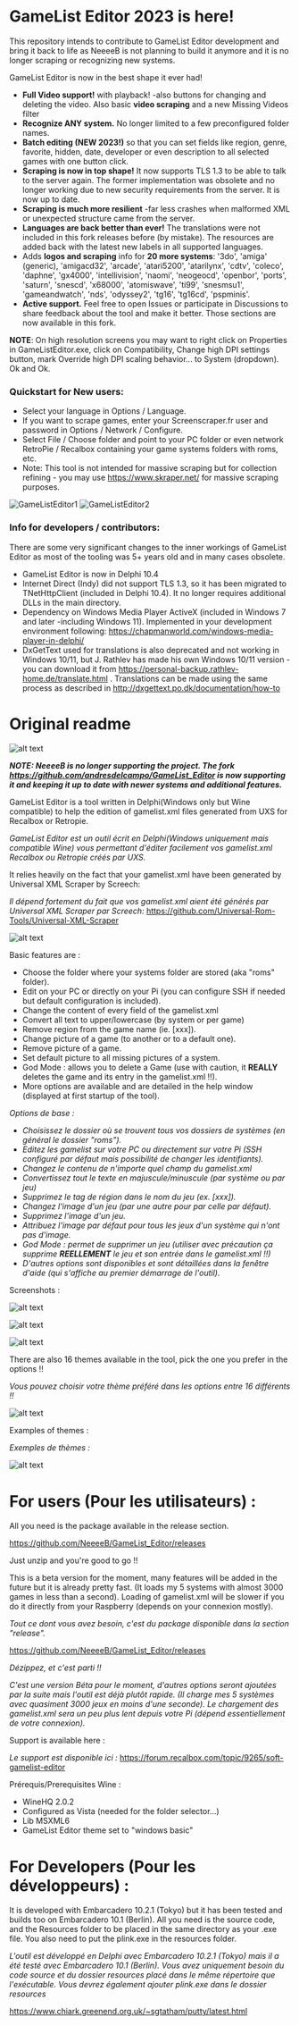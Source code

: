 # GameList Editor 2023 is here!
This repository intends to contribute to GameList Editor development and bring it back to life as NeeeeB is not planning to build it anymore and it is no longer scraping or recognizing new systems.

GameList Editor is now in the best shape it ever had! 
* **Full Video support!** with playback! -also buttons for changing and deleting the video. Also basic **video scraping** and a new Missing Videos filter 
* **Recognize ANY system.** No longer limited to a few preconfigured folder names.
* **Batch editing (NEW 2023!)** so that you can set fields like region, genre, favorite, hidden, date, developer or even description to all selected games with one button click.
* **Scraping is now in top shape!** It now supports TLS 1.3 to be able to talk to the server again. The former implementation was obsolete and no longer working due to new security requirements from the server. It is now up to date.
* **Scraping is much more resilient** -far less crashes when malformed XML or unexpected structure came from the server.
* **Languages are back better than ever!** The translations were not included in this fork releases before (by mistake). The resources are added back with the latest new labels in all supported languages.
* Adds **logos and scraping** info for **20 more systems**: '3do', 'amiga' (generic), 'amigacd32', 'arcade', 'atari5200', 'atarilynx', 'cdtv', 'coleco', 'daphne', 'gx4000', 'intellivision', 'naomi', 'neogeocd', 'openbor', 'ports', 'saturn', 'snescd', 'x68000', 'atomiswave', 'ti99', 'snesmsu1', 'gameandwatch', 'nds', 'odyssey2', 'tg16', 'tg16cd', 'pspminis'. 
* **Active support.** Feel free to open Issues or participate in Discussions to share feedback about the tool and make it better. Those sections are now available in this fork.

**NOTE**: On high resolution screens you may want to right click on Properties in GameListEditor.exe, click on Compatibility, Change high DPI settings button, mark Override high DPI scaling behavior... to System (dropdown). Ok and Ok. 

### Quickstart for New users:
- Select your language in Options / Language.
- If you want to scrape games, enter your Screenscraper.fr user and password in Options / Network / Configure.
- Select File / Choose folder and point to your PC folder or even network RetroPie / Recalbox containing your game systems folders with roms, etc.
- Note: This tool is not intended for massive scraping but for collection refining - you may use https://www.skraper.net/ for massive scraping purposes.

![GameListEditor1](https://user-images.githubusercontent.com/33843515/147408123-9b64fbbb-200e-4188-9f26-b7ee55af07d5.png)
![GameListEditor2](https://user-images.githubusercontent.com/33843515/147408203-ff75b5da-4b4a-484c-b771-fa0eb2b887c1.png)

### Info for developers / contributors:
There are some very significant changes to the inner workings of GameList Editor as most of the tooling was 5+ years old and in many cases obsolete.
* GameList Editor is now in Delphi 10.4
* Internet Direct (Indy) did not support TLS 1.3, so it has been migrated to TNetHttpClient (included in Delphi 10.4). It no longer requires additional DLLs in the main directory.
* Dependency on Windows Media Player ActiveX (included in Windows 7 and later -including Windows 11). Implemented in your development environment following: https://chapmanworld.com/windows-media-player-in-delphi/
* DxGetText used for translations is also deprecated and not working in Windows 10/11, but J. Rathlev has made his own Windows 10/11 version -you can download it from https://personal-backup.rathlev-home.de/translate.html . Translations can be made using the same process as described in http://dxgettext.po.dk/documentation/how-to


# Original readme
![alt text](https://github.com/NeeeeB/GameList_Editor/blob/master/Images/logo.png)

***NOTE: NeeeeB is no longer supporting the project. The fork https://github.com/andresdelcampo/GameList_Editor is now supporting it and keeping it up to date with newer systems and additional features.***

GameList Editor is a tool written in Delphi(Windows only but Wine compatible) to help the edition of gamelist.xml files generated from UXS for Recalbox or Retropie.

*GameList Editor est un outil écrit en Delphi(Windows uniquement mais compatible Wine) vous permettant d'éditer facilement vos gamelist.xml Recalbox ou Retropie créés par UXS.*

It relies heavily on the fact that your gamelist.xml have been generated by Universal XML Scraper by Screech:

*Il dépend fortement du fait que vos gamelist.xml aient été générés par Universal XML Scraper par Screech:*
https://github.com/Universal-Rom-Tools/Universal-XML-Scraper

![alt text](https://github.com/NeeeeB/GameList_Editor/blob/master/Images/Presentation/Capture.PNG)

Basic features are :
- Choose the folder where your systems folder are stored (aka "roms" folder).
- Edit on your PC or directly on your Pi (you can configure SSH if needed but default configuration is included).
- Change the content of every field of the gamelist.xml
- Convert all text to upper/lowercase (by system or per game)
- Remove region from the game name (ie. [xxx]).
- Change picture of a game (to another or to a default one).
- Remove picture of a game.
- Set default picture to all missing pictures of a system.
- God Mode : allows you to delete a Game (use with caution, it **REALLY** deletes the game and its entry in the gamelist.xml !!).
- More options are available and are detailed in the help window (displayed at first startup of the tool).

*Options de base :*
- *Choisissez le dossier où se trouvent tous vos dossiers de systèmes (en général le dossier "roms").*
- *Editez les gamelist sur votre PC ou directement sur votre Pi (SSH configuré par défaut mais possibilité de changer les identifiants).*
- *Changez le contenu de n'importe quel champ du gamelist.xml*
- *Convertissez tout le texte en majuscule/minuscule (par système ou par jeu)*
- *Supprimez le tag de région dans le nom du jeu (ex. [xxx]).*
- *Changez l'image d'un jeu (par une autre pour par celle par défaut).*
- *Supprimez l'image d'un jeu.*
- *Attribuez l'image par défaut pour tous les jeux d'un système qui n'ont pas d'image.*
- *God Mode : permet de supprimer un jeu (utiliser avec précaution ça supprime **REELLEMENT** le jeu et son entrée dans le gamelist.xml !!)*
- *D'autres options sont disponibles et sont détaillées dans la fenêtre d'aide (qui s'affiche au premier démarrage de l'outil).*

Screenshots :

![alt text](https://github.com/NeeeeB/GameList_Editor/blob/master/Images/Presentation/Capture2.PNG)

![alt text](https://github.com/NeeeeB/GameList_Editor/blob/master/Images/Presentation/Capture3.PNG)

![alt text](https://github.com/NeeeeB/GameList_Editor/blob/master/Images/Presentation/Capture4.PNG)

There are also 16 themes available in the tool, pick the one you prefer in the options !!

*Vous pouvez choisir votre thème préféré dans les options entre 16 différents !!*

![alt text](https://github.com/NeeeeB/GameList_Editor/blob/master/Images/Presentation/Capture5.PNG)

Examples of themes :

*Exemples de thèmes :*

![alt text](https://github.com/NeeeeB/GameList_Editor/blob/master/Images/Presentation/mosaic.png)

# For users (Pour les utilisateurs) :
All you need is the package available in the release section.

https://github.com/NeeeeB/GameList_Editor/releases

Just unzip and you're good to go !!

This is a beta version for the moment, many features will be added in the future but it is already pretty fast.
(It loads my 5 systems with almost 3000 games in less than a second).
Loading of gamelist.xml will be slower if you do it directly from your Raspberry (depends on your connexion mostly).

*Tout ce dont vous avez besoin, c'est du package disponible dans la section "release".*

https://github.com/NeeeeB/GameList_Editor/releases

*Dézippez, et c'est parti !!*

*C'est une version Béta pour le moment, d'autres options seront ajoutées par la suite mais l'outil est déjà plutôt rapide.
(Il charge mes 5 systèmes avec quasiment 3000 jeux en moins d'une seconde).
Le chargement des gamelist.xml sera un peu plus lent depuis votre Pi (dépend essentiellement de votre connexion).*

Support is available here :

*Le support est disponible ici :*
https://forum.recalbox.com/topic/9265/soft-gamelist-editor

Prérequis/Prerequisites Wine :

- WineHQ 2.0.2
- Configured as Vista (needed for the folder selector...)
- Lib MSXML6
- GameList Editor theme set to "windows basic"


# For Developers (Pour les développeurs) :
It is developed with Embarcadero 10.2.1 (Tokyo) but it has been tested and builds too on Embarcadero 10.1 (Berlin).
All you need is the source code, and the Resources folder to be placed in the same directory as your .exe file.
You also need to put the plink.exe in the resources folder.

*L'outil est développé en Delphi avec Embarcadero 10.2.1 (Tokyo) mais il a été testé avec Embarcadero 10.1 (Berlin).
Vous avez uniquement besoin du code source et du dossier resources placé dans le même répertoire que l'exécutable.
Vous devrez également ajouter plink.exe dans le dossier resources*

https://www.chiark.greenend.org.uk/~sgtatham/putty/latest.html



